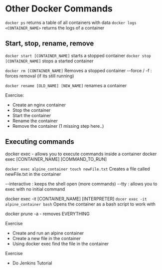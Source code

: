 # Other Docker Commands

`docker ps` returns a table of all containers with data
`docker logs <CONTAINER_NAME>` returns the logs of a container

## Start, stop, rename, remove

`docker start [CONTAINER_NAME]` starts a stopped container
`docker stop [CONTAINER_NAME]` stops a started container

`docker rm [CONTAINER_NAME]` Removes a stopped container
--force / -f : forces removal (if its still running)

`docker rename [OLD_NAME] [NEW_NAME]` renames a container

Exercise:
- Create an nginx container 
- Stop the container
- Start the container 
- Rename the container
- Remove the container (1 missing step here..)


## Executing commands

docker exec - allows you to execute commands inside a container
docker exec [CONTAINER_NAME] [COMMAND_TO_RUN]

`docker exec alpine_container touch newFile.txt`
Creates a file called newFile.txt in the container

--interactive : keeps the shell open (more commands)
--tty : allows you to exec with no initial command

docker exec -it [CONTAINER_NAME] [INTERPRETER]
`docer exec -it alpine_container bash`
Opens the container as a bash script to work with

docker prune -a - removes EVERYTHING

Exercise 
- Create and run an alpine container
- Create a new file in the container
- Using docker exec find the file in the container

Exercise
- Do Jenkins Tutorial


